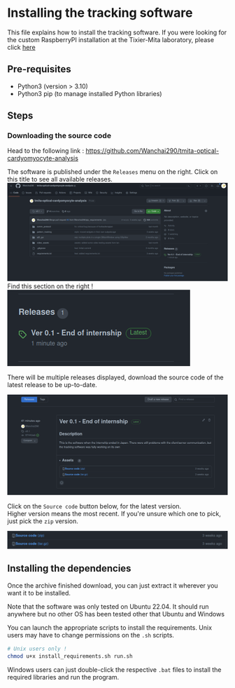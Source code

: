 # Installing the tracking software

This file explains how to install the tracking software. If you were looking
for the custom RaspberryPI installation at the Tixier-Mita laboratory,
please click [here](src/custom_integrations/tixier_mita_lab/README.md)

## Pre-requisites

- Python3 (version > 3.10)
- Python3 pip (to manage installed Python libraries)

## Steps
### Downloading the source code

Head to the following link : https://github.com/Wanchai290/tmita-optical-cardyomyocyte-analysis

The software is published under the `Releases` menu on the right. Click
on this title to see all available releases.
![GitHub project page](docs/docs_images/images/github_project_page.png)
Find this section on the right !
![GitHub project page, Releases section](docs/docs_images/images/github_project_page_releases_focus.png)  


There will be multiple releases displayed, download the source code of the latest release
to be up-to-date.

![GitHub project releases page](docs/docs_images/images/github_releases_page.png)

Click on the `Source code` button below, for the latest version.  
Higher version means the most recent. If you're unsure which one to pick,
just pick the `zip` version.

![GitHub project releases page, Source code download button](docs/docs_images/images/github_releases_source_code_button_focus.png)

## Installing the dependencies

Once the archive finished download, you can just extract it wherever you want it to be installed.

Note that the software was only tested on Ubuntu 22.04. It should run anywhere but no other
OS has been tested other that Ubuntu and Windows

You can launch the appropriate scripts to install the requirements.
Unix users may have to change permissions on the `.sh` scripts.

```sh
# Unix users only !
chmod u+x install_requirements.sh run.sh
```

Windows users can just double-click the respective `.bat` files to install the required libraries and run the program.